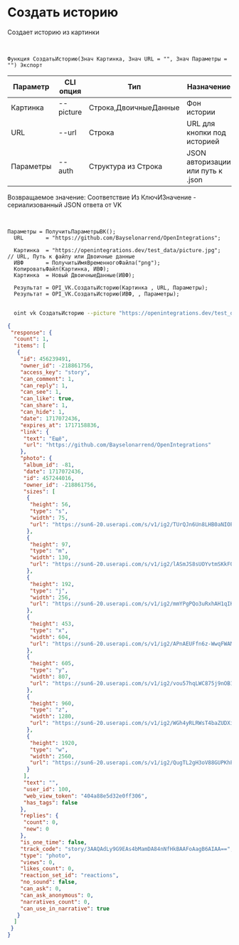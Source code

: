 ﻿---
sidebar_position: 7
---

# Создать историю
 Создает историю из картинки


<br/>


`Функция СоздатьИсторию(Знач Картинка, Знач URL = "", Знач Параметры = "") Экспорт`

  | Параметр | CLI опция | Тип | Назначение |
  |-|-|-|-|
  | Картинка | --picture | Строка,ДвоичныеДанные | Фон истории |
  | URL | --url | Строка | URL для кнопки под историей |
  | Параметры | --auth | Структура из Строка | JSON авторизации или путь к .json |

  
  Возвращаемое значение:   Соответствие Из КлючИЗначение - сериализованный JSON ответа от VK

<br/>




```bsl title="Пример кода"
Параметры = ПолучитьПараметрыВК();
  URL       = "https://github.com/Bayselonarrend/OpenIntegrations";
  
  Картинка  = "https://openintegrations.dev/test_data/picture.jpg";       // URL, Путь к файлу или Двоичные данные
  ИВФ       = ПолучитьИмяВременногоФайла("png");
  КопироватьФайл(Картинка, ИВФ);
  Картинка  = Новый ДвоичныеДанные(ИВФ);
  
  Результат = OPI_VK.СоздатьИсторию(Картинка , URL, Параметры);
  Результат = OPI_VK.СоздатьИсторию(ИВФ, , Параметры);
```
	


```sh title="Пример команды CLI"
    
  oint vk СоздатьИсторию --picture "https://openintegrations.dev/test_data/picture.jpg" --url %url% --auth %auth%

```

```json title="Результат"
{
 "response": {
  "count": 1,
  "items": [
   {
    "id": 456239491,
    "owner_id": -218861756,
    "access_key": "story",
    "can_comment": 1,
    "can_reply": 1,
    "can_see": 1,
    "can_like": true,
    "can_share": 1,
    "can_hide": 1,
    "date": 1717072436,
    "expires_at": 1717158836,
    "link": {
     "text": "Ещё",
     "url": "https://github.com/Bayselonarrend/OpenIntegrations"
    },
    "photo": {
     "album_id": -81,
     "date": 1717072436,
     "id": 457244016,
     "owner_id": -218861756,
     "sizes": [
      {
       "height": 56,
       "type": "s",
       "width": 75,
       "url": "https://sun6-20.userapi.com/s/v1/ig2/TUrQJn6Un8LHB0aNIOPtaqEt3K_J4tZbV2notqyJ1TUyHCj9m-bbiOZKm1u07WpGGAZfH1LFXbg95EM-uS0JHKX9.jpg?size=75x56&quality=95&type=story"
      },
      {
       "height": 97,
       "type": "m",
       "width": 130,
       "url": "https://sun6-20.userapi.com/s/v1/ig2/lASmJS8sUOYvtmSKkFOsBGNIWpcqoqenWSBOdBHSXQE9PuZjUx_aVVA3Zd6DOV08nssSEYQgXJ6Vam6TiPx2Lcpm.jpg?size=130x97&quality=95&type=story"
      },
      {
       "height": 192,
       "type": "j",
       "width": 256,
       "url": "https://sun6-20.userapi.com/s/v1/ig2/mmYPgPQo3uRxhAH1qIKIijT-5j87fr0A5PEe1X8k3kdo5MmagHYZIdECvXyFL9KubVsKzTZTWFJSQgskL5a09dhS.jpg?size=256x192&quality=95&type=story"
      },
      {
       "height": 453,
       "type": "x",
       "width": 604,
       "url": "https://sun6-20.userapi.com/s/v1/ig2/APnAEUFfn6z-WwqFWAM0_jbv9cRo4zrIPx3RSFrsSNdh8bXpv6438yZqB_BDM3pMfSfl6Gsx751T7mJ8yEf_zCi9.jpg?size=604x453&quality=95&type=story"
      },
      {
       "height": 605,
       "type": "y",
       "width": 807,
       "url": "https://sun6-20.userapi.com/s/v1/ig2/vou57hqLWC875j9nOB1HbiEWaVcSXCHmxNlyzyKEyKv6UO97Mm67PyKNftSvW0RvaHARFvl7Hc9noOv2TAV8Tq6X.jpg?size=807x605&quality=95&type=story"
      },
      {
       "height": 960,
       "type": "z",
       "width": 1280,
       "url": "https://sun6-20.userapi.com/s/v1/ig2/WGh4yRLRWsT4baZUDXiIUZU90sFYcZKcme9nnAPSy8CW_uYDQRDQSy8s0SkNRDEBteCyRBPG0Ka7tPwRQzp5M6Cx.jpg?size=1280x960&quality=95&type=story"
      },
      {
       "height": 1920,
       "type": "w",
       "width": 2560,
       "url": "https://sun6-20.userapi.com/s/v1/ig2/QugTL2gH3oV88GUPKhP1GOUfKWONc8iSt_v-Qt6TOsmioQPJ9nyq4L2a1yBHu2eSJKjsql1VhMtEx6wpt3fVVnly.jpg?size=2560x1920&quality=95&type=story"
      }
     ],
     "text": "",
     "user_id": 100,
     "web_view_token": "404a88e5d32e0ff306",
     "has_tags": false
    },
    "replies": {
     "count": 0,
     "new": 0
    },
    "is_one_time": false,
    "track_code": "story/3AAQAdLy9G9EAs4bMamDA84nNfHkBAAFoAagB6AIAA==",
    "type": "photo",
    "views": 0,
    "likes_count": 0,
    "reaction_set_id": "reactions",
    "no_sound": false,
    "can_ask": 0,
    "can_ask_anonymous": 0,
    "narratives_count": 0,
    "can_use_in_narrative": true
   }
  ]
 }
}
```
